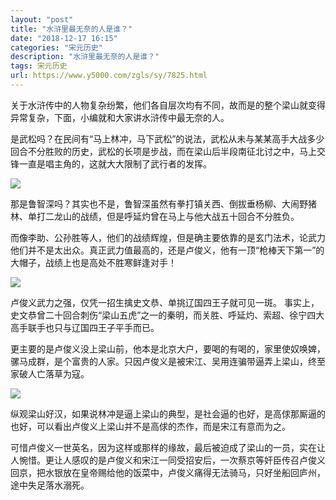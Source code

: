 ```yaml
---
layout: "post"
title: "水浒里最无奈的人是谁？"
date: "2018-12-17 16:15"
categories: "宋元历史"
description: "水浒里最无奈的人是谁？"
tags: 宋元历史
url: https://www.y5000.com/zgls/sy/7825.html
---
```






关于水浒传中的人物复杂纷繁，他们各自层次均有不同，故而是的整个梁山就变得异常复杂，下面，小编就和大家讲水浒传中最无奈的人。

是武松吗？在民间有“马上林冲，马下武松”的说法，武松从未与某某高手大战多少回合不分胜败的历史，武松的长项是步战，而在梁山后半段南征北讨之中，马上交锋一直是唱主角的，这就大大限制了武行者的发挥。

![](https://img.y5000.com/uploads/allimg/161220/1505595K0-0.jpg)

那是鲁智深吗？其实也不是，鲁智深虽然有拳打镇关西、倒拔垂杨柳、大闹野猪林、单打二龙山的战绩，但是呼延灼曾在马上与他大战五十回合不分胜负。

而像李助、公孙胜等人，他们的战绩辉煌，但是确主要依靠的是玄门法术，论武力他们并不是太出众。真正武力值最高的，还是卢俊义，他有一顶“枪棒天下第一”的大帽子，战绩上也是高处不胜寒鲜逢对手！

![](https://img.y5000.com/uploads/allimg/161220/15055a492-1.jpg)

卢俊义武力之强，仅凭一招生擒史文恭、单挑辽国四王子就可见一斑。
事实上，史文恭曾二十回合刺伤“梁山五虎”之一的秦明，而关胜、呼延灼、索超、徐宁四大高手联手也只与辽国四王子平手而已。

更主要的是卢俊义没上梁山前，他本是北京大户，要喝的有喝的，家里使奴唤婢，骡马成群，是个富贵的人家。只因卢俊义是被宋江、吴用连骗带逼弄上梁山，终至家破人亡落草为寇。

![](https://img.y5000.com/uploads/allimg/161220/1505592c9-2.jpg)

纵观梁山好汉，如果说林冲是逼上梁山的典型，是社会逼的也好，是高俅那厮逼的也好，可以看出卢俊义上梁山并不是高俅的杰作，而是宋江有意而为之。

可惜卢俊义一世英名，因为这样或那样的缘故，最后被迫成了梁山的一员，实在让人惋惜。更让人感叹的是卢俊义和宋江一同受招安后，一次蔡京等奸臣传召卢俊义回京，把水银放在皇帝赐给他的饭菜中，卢俊义痛得无法骑马，只好坐船回庐州，途中失足落水溺死。
